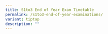 ```yaml
---
title: S1to3 End of Year Exam Timetable
permalink: /s1to3-end-of-year-examinations/
variant: tiptap
description: ""
---
```

<p></p>